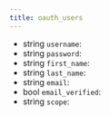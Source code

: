 ```yaml
---
title: oauth_users  
---
```


- <span class="type">string</span>  <span class="v-identifier">`username`</span>:
- <span class="type">string</span>  <span class="v-identifier">`password`</span>:
- <span class="type">string</span>  <span class="v-identifier">`first_name`</span>:
- <span class="type">string</span>  <span class="v-identifier">`last_name`</span>:
- <span class="type">string</span>  <span class="v-identifier">`email`</span>:
- <span class="type">bool</span>  <span class="v-identifier">`email_verified`</span>:
- <span class="type">string</span>  <span class="v-identifier">`scope`</span>:
